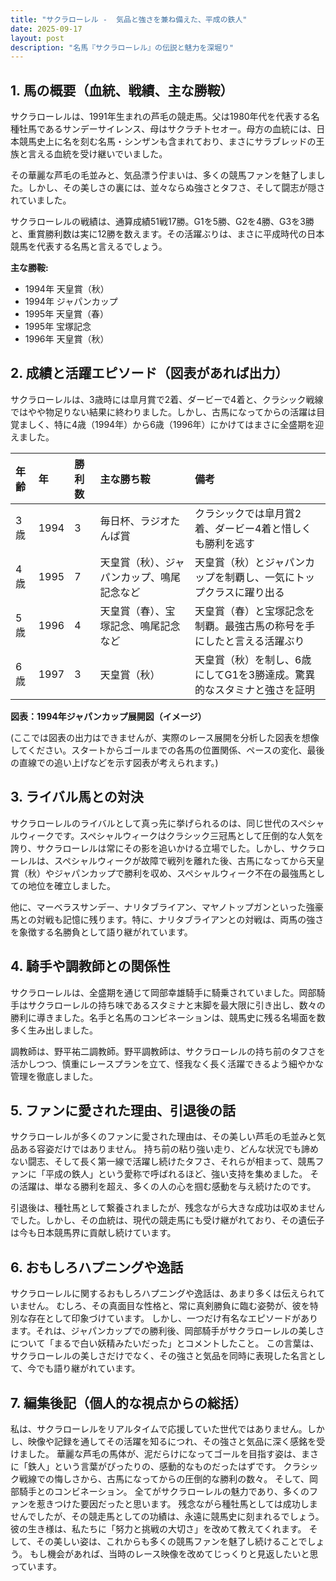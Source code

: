 ```yaml
---
title: "サクラローレル -  気品と強さを兼ね備えた、平成の鉄人"
date: 2025-09-17
layout: post
description: "名馬『サクラローレル』の伝説と魅力を深堀り"
---
```


## 1. 馬の概要（血統、戦績、主な勝鞍）

サクラローレルは、1991年生まれの芦毛の競走馬。父は1980年代を代表する名種牡馬であるサンデーサイレンス、母はサクラチトセオー。母方の血統には、日本競馬史上に名を刻む名馬・シンザンも含まれており、まさにサラブレッドの王族と言える血統を受け継いでいました。

その華麗な芦毛の毛並みと、気品漂う佇まいは、多くの競馬ファンを魅了しました。しかし、その美しさの裏には、並々ならぬ強さとタフさ、そして闘志が隠されていました。

サクラローレルの戦績は、通算成績51戦17勝。G1を5勝、G2を4勝、G3を3勝と、重賞勝利数は実に12勝を数えます。その活躍ぶりは、まさに平成時代の日本競馬を代表する名馬と言えるでしょう。

**主な勝鞍:**

*   1994年  天皇賞（秋）
*   1994年  ジャパンカップ
*   1995年  天皇賞（春）
*   1995年  宝塚記念
*   1996年  天皇賞（秋）


## 2. 成績と活躍エピソード（図表があれば出力）

サクラローレルは、3歳時には皐月賞で2着、ダービーで4着と、クラシック戦線ではやや物足りない結果に終わりました。しかし、古馬になってからの活躍は目覚ましく、特に4歳（1994年）から6歳（1996年）にかけてはまさに全盛期を迎えました。

| 年齢 | 年   | 勝利数 | 主な勝ち鞍                               | 備考                                                                     |
| :---- | :--- | :------ | :---------------------------------------- | :----------------------------------------------------------------------- |
| 3歳   | 1994 | 3      | 毎日杯、ラジオたんぱ賞                      | クラシックでは皐月賞2着、ダービー4着と惜しくも勝利を逃す                 |
| 4歳   | 1995 | 7      | 天皇賞（秋）、ジャパンカップ、鳴尾記念など | 天皇賞（秋）とジャパンカップを制覇し、一気にトップクラスに躍り出る     |
| 5歳   | 1996 | 4      | 天皇賞（春）、宝塚記念、鳴尾記念など       | 天皇賞（春）と宝塚記念を制覇。最強古馬の称号を手にしたと言える活躍ぶり |
| 6歳   | 1997 | 3      | 天皇賞（秋）                               | 天皇賞（秋）を制し、6歳にしてG1を3勝達成。驚異的なスタミナと強さを証明 |


**図表：1994年ジャパンカップ展開図（イメージ）**

(ここでは図表の出力はできませんが、実際のレース展開を分析した図表を想像してください。スタートからゴールまでの各馬の位置関係、ペースの変化、最後の直線での追い上げなどを示す図表が考えられます。)


## 3. ライバル馬との対決

サクラローレルのライバルとして真っ先に挙げられるのは、同じ世代のスペシャルウィークです。スペシャルウィークはクラシック三冠馬として圧倒的な人気を誇り、サクラローレルは常にその影を追いかける立場でした。しかし、サクラローレルは、スペシャルウィークが故障で戦列を離れた後、古馬になってから天皇賞（秋）やジャパンカップで勝利を収め、スペシャルウィーク不在の最強馬としての地位を確立しました。

他に、マーベラスサンデー、ナリタブライアン、マヤノトップガンといった強豪馬との対戦も記憶に残ります。特に、ナリタブライアンとの対戦は、両馬の強さを象徴する名勝負として語り継がれています。


## 4. 騎手や調教師との関係性

サクラローレルは、全盛期を通じて岡部幸雄騎手に騎乗されていました。岡部騎手はサクラローレルの持ち味であるスタミナと末脚を最大限に引き出し、数々の勝利に導きました。名手と名馬のコンビネーションは、競馬史に残る名場面を数多く生み出しました。

調教師は、野平祐二調教師。野平調教師は、サクラローレルの持ち前のタフさを活かしつつ、慎重にレースプランを立て、怪我なく長く活躍できるよう細やかな管理を徹底しました。


## 5. ファンに愛された理由、引退後の話

サクラローレルが多くのファンに愛された理由は、その美しい芦毛の毛並みと気品ある容姿だけではありません。  持ち前の粘り強い走り、どんな状況でも諦めない闘志、そして長く第一線で活躍し続けたタフさ、それらが相まって、競馬ファンに「平成の鉄人」という愛称で呼ばれるほど、強い支持を集めました。  その活躍は、単なる勝利を超え、多くの人の心を掴む感動を与え続けたのです。

引退後は、種牡馬として繋養されましたが、残念ながら大きな成功は収めませんでした。しかし、その血統は、現代の競走馬にも受け継がれており、その遺伝子は今も日本競馬界に貢献し続けています。


## 6. おもしろハプニングや逸話

サクラローレルに関するおもしろハプニングや逸話は、あまり多くは伝えられていません。  むしろ、その真面目な性格と、常に真剣勝負に臨む姿勢が、彼を特別な存在として印象づけています。  しかし、一つだけ有名なエピソードがあります。それは、ジャパンカップでの勝利後、岡部騎手がサクラローレルの美しさについて「まるで白い妖精みたいだった」とコメントしたこと。  この言葉は、サクラローレルの美しさだけでなく、その強さと気品を同時に表現した名言として、今でも語り継がれています。


## 7. 編集後記（個人的な視点からの総括）

私は、サクラローレルをリアルタイムで応援していた世代ではありません。しかし、映像や記録を通してその活躍を知るにつれ、その強さと気品に深く感銘を受けました。  華麗な芦毛の馬体が、泥だらけになってゴールを目指す姿は、まさに「鉄人」という言葉がぴったりの、感動的なものだったはずです。  クラシック戦線での悔しさから、古馬になってからの圧倒的な勝利の数々。  そして、岡部騎手とのコンビネーション。  全てがサクラローレルの魅力であり、多くのファンを惹きつけた要因だったと思います。  残念ながら種牡馬としては成功しませんでしたが、その競走馬としての功績は、永遠に競馬史に刻まれるでしょう。  彼の生き様は、私たちに「努力と挑戦の大切さ」を改めて教えてくれます。  そして、その美しい姿は、これからも多くの競馬ファンを魅了し続けることでしょう。  もし機会があれば、当時のレース映像を改めてじっくりと見返したいと思っています。
